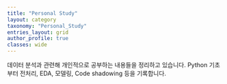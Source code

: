 ```yaml
---
title: "Personal Study"
layout: category
taxonomy: "Personal_Study"
entries_layout: grid
author_profile: true
classes: wide
---
```


데이터 분석과 관련해 개인적으로 공부하는 내용들을 정리하고 있습니다. Python 기초부터 전처리, EDA, 모델링, Code shadowing 등을 기록합니다.